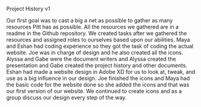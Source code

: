Project History v1

Our first goal was to cast a big a net as possible to gather as many resources Pitt has as possible.  All the resources we gathered are in a readme in the Github repository.  We created tasks after we gathered the resources and assigned roles to ourselves based upon our abilities.  Maya and Eshan had coding experience so they got the task of coding the actual website.  Joe was in charge of design and he also created all the icons.  Alyssa and Gabe were the document writers and Alyssa created the presentation and Gabe created the project history and other documents.  Eshan had made a website design in Adobe XD for us to look at, tweak, and use as a big influence in our design.  Joe finished the icons and Maya had the basic code for the website done so she added the icons and that was our first version of our website.  We continued to create icons and as a group discuss our design every step of the way.
